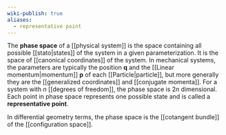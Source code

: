```yaml
---
wiki-publish: true
aliases:
  - representative point
---
```

The **phase space** of a [[physical system]] is the space containing all possible [[stato|states]] of the system in a given parameterization. It is the space of [[canonical coordinates]] of the system. In mechanical systems, the parameters are typically the position $\mathbf{q}$ and the [[Linear momentum|momentum]] $\mathbf{p}$ of each [[Particle|particle]], but more generally they are the [[generalized coordinates]] and [[conjugate momenta]]. For a system with $n$ [[degrees of freedom]], the phase space is $2n$ dimensional. Each point in phase space represents one possible state and is called a **representative point**.

In differential geometry terms, the phase space is the [[cotangent bundle]] of the [[configuration space]].
